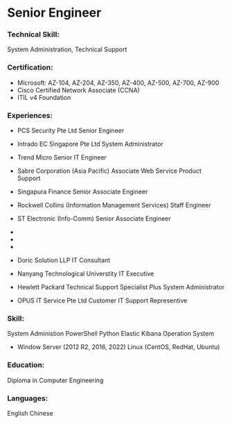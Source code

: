 # Senior Engineer

### Technical Skill: 
System Administration, Technical Support

### Certification: 
- Microsoft: AZ-104, AZ-204, AZ-350, AZ-400, AZ-500, AZ-700, AZ-900 
- Cisco Certified Network Associate (CCNA)
- ITIL v4 Foundation

### Experiences:
- PCS Security Pte Ltd 
  Senior Engineer
  
- Intrado EC Singapore Pte Ltd
  System Administrator
  
- Trend Micro
  Senior IT Engineer

- Sabre Corporation (Asia Pacific) 
  Associate Web Service Product Support

- Singapura Finance
  Senior Associate Engineer

- Rockwell Collins (Information Management Services)
  Staff Engineer

- ST Electronic (Info-Comm)
  Senior Associate Engineer

-  
-  
-  
- Doric Solution LLP 
  IT Consultant
  

- Nanyang Technological Universtity
  IT Executive 
  
- Hewlett Packard
  Technical Support Specialist Plus System Administrator
  
- OPUS IT Service Pte Ltd
  Customer IT Support Representive

### Skill:
System Administion
PowerShell
Python
Elastic Kibana
Operation System
- Window Server (2012 R2, 2016, 2022)
  Linux (CentOS, RedHat, Ubuntu)
  
### Education:
Diploma in Computer Engineering

### Languages:
English
Chinese
